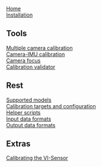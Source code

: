 [Home](home)<br>
[Installation](installation)<br>

Tools
---
[Multiple camera calibration](multiple-camera-calibration)<br>
[Camera-IMU calibration](camera-imu-calibration)<br>
[Camera focus](camera-focus)<br>
[Calibration validator](calibration-validator)<br>

Rest
---
[Supported models](supported-models)<br>
[Calibration targets and configuration](calibration-targets)<br>
[Helper scripts](helper-scripts)<br>
[Input data formats](helper-scripts)<br>
[Output data formats](helper-scripts)<br>

Extras
---
[Calibrating the VI-Sensor](calibrating-the-vi-sensor)<br>
